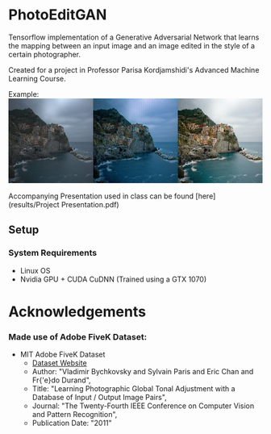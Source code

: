 # PhotoEditGAN

Tensorflow implementation of a Generative Adversarial Network that learns the mapping between an input image and an image edited in the style of a certain photographer.

Created for a project in Professor Parisa Kordjamshidi's Advanced Machine Learning Course.


Example:
<img src = "results/1413-Linked.png" width="900px"/>

Accompanying Presentation used in class can be found [here] (results/Project Presentation.pdf)

## Setup

### System Requirements
- Linux OS
- Nvidia GPU + CUDA CuDNN (Trained using a GTX 1070)








# Acknowledgements
### Made use of Adobe FiveK Dataset: 
* MIT Adobe FiveK Dataset
    * [Dataset Website](https://data.csail.mit.edu/graphics/fivek/)
    * Author: "Vladimir Bychkovsky and Sylvain Paris and Eric Chan and Fr{\'e}do Durand",
    * Title: "Learning Photographic Global Tonal Adjustment with a Database of Input / Output Image Pairs",
    * Journal: "The Twenty-Fourth IEEE Conference on Computer Vision and Pattern Recognition",
    * Publication Date: "2011"

